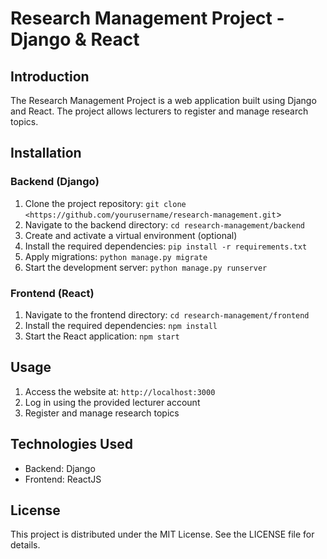 # Research Management Project - Django & React

## Introduction

The Research Management Project is a web application built using Django and React. The project allows lecturers to register and manage research topics.

## Installation

### Backend (Django)

1. Clone the project repository: `git clone <https://github.com/yourusername/research-management.git`>
2. Navigate to the backend directory: `cd research-management/backend`
3. Create and activate a virtual environment (optional)
4. Install the required dependencies: `pip install -r requirements.txt`
5. Apply migrations: `python manage.py migrate`
6. Start the development server: `python manage.py runserver`

### Frontend (React)

1. Navigate to the frontend directory: `cd research-management/frontend`
2. Install the required dependencies: `npm install`
3. Start the React application: `npm start`

## Usage

1. Access the website at: `http://localhost:3000`
2. Log in using the provided lecturer account
3. Register and manage research topics

## Technologies Used

- Backend: Django
- Frontend: ReactJS

## License

This project is distributed under the MIT License. See the LICENSE file for details.
